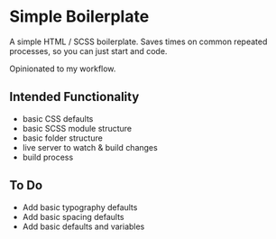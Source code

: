 # Simple Boilerplate

A simple HTML / SCSS boilerplate. Saves times on common repeated processes, so you can just start and code.

Opinionated to my workflow.

## Intended Functionality

* basic CSS defaults
* basic SCSS module structure
* basic folder structure 
* live server to watch & build changes
* build process

## To Do

* Add basic typography defaults
* Add basic spacing defaults
* Add basic defaults and variables